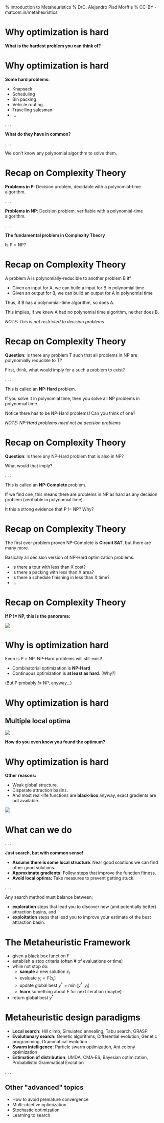 % Introduction to Metaheuristics
% DrC. Alejandro Piad Morffis
% CC-BY - matcom.in/metaheuristics

# Why optimization is hard

**What is the hardest problem you can think of?**

# Why optimization is hard

**Some hard problems:**

- Knapsack
- Scheduling
- Bin packing
- Vehicle routing
- Travelling salesman
- ...

. . .

**What do they have in common?**

. . .

We don't know any polynomial algorithm to solve them.

# Recap on Complexity Theory

**Problems in P**: Decision problem, decidable with a polynomial-time algorithm.

. . .

**Problems in NP**: Decision problem, verifiable with a polynomial-time algorithm.

. . .

**The fundamental problem in Complexity Theory**

Is P = NP?

# Recap on Complexity Theory

A problem A is polynomially-reducible to another problem B iff

- Given an input for A, we can build a input for B in polynomial time
- Given an output for B, we can build an output for A in polynomial time

Thus, if B has a polynomial-time algorithm, so does A.

This implies, if we knew A had no polynomial time algorithm, neither does B.

_NOTE: This is not restricted to decision problems_

# Recap on Complexity Theory

**Question**: Is there any problem T such that all problems in NP are polynomially reducible to T?

First, think, what would imply for a such a problem to exist?

. . .

This is called an **NP-Hard** problem.

If you solve it in polynomial time, then you solve all NP problems in polynomial time.

Notice there has to be NP-Hard problems! Can you think of one?

_NOTE: NP-Hard problems need not be decision problems_

# Recap on Complexity Theory

**Question**: Is there any NP-Hard problem that is also in NP?

What would that imply?

. . .

This is called an **NP-Complete** problem.

If we find one, this means there are problems in NP as hard as any decision problem (verifiable in polynomial time).

It this a strong evidence that P != NP? Why?

# Recap on Complexity Theory

The first ever problem proven NP-Complete is **Circuit SAT**, but there are many more.

Basically all decision version of NP-Hard optimization problems:

- Is there a tour with less than X cost?
- Is there a packing with less than X area?
- Is there a schedule finishing in less than X time?
- ...

# Recap on Complexity Theory

**If P != NP, this is the panorama:**

![](complexity.png)

# Why is optimization hard

Even is P = NP, NP-Hard problems will still exist!

- Combinatorial optimization is **NP-Hard**.
- Continuous optimization is **at least as hard**. (Why?)

(But P probably != NP, anyway...)

# Why optimization is hard

## Multiple local optima

![](optima.png)

**How do you even know you found the optimum?**

# Why optimization is hard

**Other reasons:**

- Weak global structure.
- Disparate attraction basins.
- And most real-life functions are **black-box** anyway, exact gradients are not available.

![](basins.png)

# What can we do

. . .

**Just search, but with common sense!**

- **Assume there is some local structure**: Near good solutions we can find other good solutions.
- **Approximate gradients:** Follow steps that improve the function fitness.
- **Avoid local optima:** Take measures to prevent getting stuck.

. . .

Any search method must balance between:

- **exploration** steps that lead you to discover new (and potentially better) attraction basins, and
- **exploitation** steps that lead you to improve your estimate of the best attraction basin.

# The Metaheuristic Framework

- given a black box function $F$
- establish a stop criteria (often \# of evaluations or time)
- while not stop do:
  - **sample** a new solution $x_i$
  - evaluate $y_i=F(x_i)$
  - update global best $y^* = \min\{y^*, y_i\}$
  - **learn** something about $F$ for next iteration (maybe)
- return global best $y^*$

# Metaheuristic design paradigms

- **Local search:** Hill climb, Simulated annealing, Tabu search, GRASP
- **Evolutionary search:** Genetic algorithms, Differential evolution, Genetic programming, Grammatical evolution
- **Swarm intelligence:** Particle swarm optimization, Ant colony optimization
- **Estimation of distribution:** UMDA, CMA-ES, Bayesian optimization, Probabilistic Grammatical Evolution

. . .

## Other "advanced" topics

- How to avoid premature convergence
- Multi-objetive optimization
- Stochastic optimization
- Learning to search